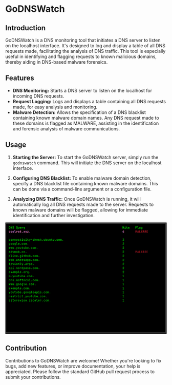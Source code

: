 # GoDNSWatch

## Introduction
GoDNSWatch is a DNS monitoring tool that initiates a DNS server to listen on the localhost interface. It's designed to log and display a table of all DNS requests made, facilitating the analysis of DNS traffic. This tool is especially useful in identifying and flagging requests to known malicious domains, thereby aiding in DNS-based malware forensics.

## Features
- **DNS Monitoring:** Starts a DNS server to listen on the localhost for incoming DNS requests.
- **Request Logging:** Logs and displays a table containing all DNS requests made, for easy analysis and monitoring.
- **Malware Detection:** Allows the specification of a DNS blacklist containing known malware domain names. Any DNS request made to these domains is flagged as MALWARE, assisting in the identification and forensic analysis of malware communications.

## Usage
1. **Starting the Server:**
   To start the GoDNSWatch server, simply run the `godnswatch` command. This will initiate the DNS server on the localhost interface.

2. **Configuring DNS Blacklist:**
   To enable malware domain detection, specify a DNS blacklist file containing known malware domains. This can be done via a command-line argument or a configuration file.

3. **Analyzing DNS Traffic:**
   Once GoDNSWatch is running, it will automatically log all DNS requests made to the server. Requests to known malware domains will be flagged, allowing for immediate identification and further investigation.

![GoDNSWatch Screenshot](screenshots/godnswatch.png)

## Contribution
Contributions to GoDNSWatch are welcome! Whether you're looking to fix bugs, add new features, or improve documentation, your help is appreciated. Please follow the standard GitHub pull request process to submit your contributions.

